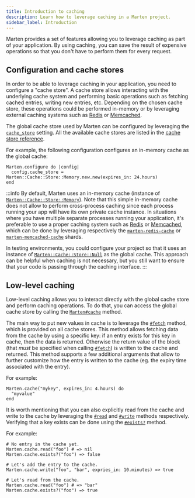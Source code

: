 ```yaml
---
title: Introduction to caching
description: Learn how to leverage caching in a Marten project.
sidebar_label: Introduction
---
```


Marten provides a set of features allowing you to leverage caching as part of your application. By using caching, you can save the result of expensive operations so that you don't have to perform them for every request.

## Configuration and cache stores

In order to be able to leverage caching in your application, you need to configure a "cache store". A cache store allows interacting with the underlying cache system and performing basic operations such as fetching cached entries, writing new entries, etc. Depending on the chosen cache store, these operations could be performed in-memory or by leveraging external caching systems such as [Redis](https://redis.io) or [Memcached](https://memcached.org).

The global cache store used by Marten can be configured by leveraging the [`cache_store`](../development/reference/settings#cache_store) setting. All the available cache stores are listed in the [cache store reference](./reference/stores.md).

For example, the following configuration configures an in-memory cache as the global cache:

```crystal
Marten.configure do |config|
  config.cache_store = Marten::Cache::Store::Memory.new.new(expires_in: 24.hours)
end
```

:::info
By default, Marten uses an in-memory cache (instance of [`Marten::Cache::Store::Memory`](pathname:///api/dev/Marten/Cache/Store/Memory.html)). Note that this simple in-memory cache does not allow to perform cross-process caching since each process running your app will have its own private cache instance. In situations where you have multiple separate processes running your application, it's preferable to use a proper caching system such as [Redis](https://redis.io) or [Memcached](https://memcached.org), which can be done by leveraging respectively the [`marten-redis-cache`](https://github.com/martenframework/marten-redis-cache) or [`marten-memcached-cache`](https://github.com/martenframework/marten-memcached-cache) shards.

In testing environments, you could configure your project so that it uses an instance of [`Marten::Cache::Store::Null`](pathname:///api/dev/Marten/Cache/Store/Null.html) as the global cache. This approach can be helpful when caching is not necessary, but you still want to ensure that your code is passing through the caching interface.
:::

## Low-level caching

Low-level caching allows you to interact directly with the global cache store and perform caching operations. To do that, you can access the global cache store by calling the [`Marten#cache`](pathname:///api/dev/Marten.html#cache%3ACache%3A%3AStore%3A%3ABase-class-method) method.

The main way to put new values in cache is to leverage the [`#fetch`](pathname:///api/dev/Marten/Cache/Store/Base.html#fetch(key%3AString|Symbol%2Cexpires_at%3ATime|Nil%3Dnil%2Cexpires_in%3ATime%3A%3ASpan|Nil%3Dnil%2Cversion%3AInt32|Nil%3Dnil%2Cforce%3Dfalse%2Crace_condition_ttl%3ATime%3A%3ASpan|Nil%3Dnil%2Ccompress%3ABool|Nil%3Dnil%2Ccompress_threshold%3AInt32|Nil%3Dnil%2C%26)%3AString|Nil-instance-method) method, which is provided on all cache stores. This method allows fetching data from the cache by using a specific key: if an entry exists for this key in cache, then the data is returned. Otherwise the return value of the block (that _must_ be specified when calling [`#fetch`](pathname:///api/dev/Marten/Cache/Store/Base.html#fetch(key%3AString|Symbol%2Cexpires_at%3ATime|Nil%3Dnil%2Cexpires_in%3ATime%3A%3ASpan|Nil%3Dnil%2Cversion%3AInt32|Nil%3Dnil%2Cforce%3Dfalse%2Crace_condition_ttl%3ATime%3A%3ASpan|Nil%3Dnil%2Ccompress%3ABool|Nil%3Dnil%2Ccompress_threshold%3AInt32|Nil%3Dnil%2C%26)%3AString|Nil-instance-method)) is written to the cache and returned. This method supports a few additional arguments that allow to further customize how the entry is written to the cache (eg. the expiry time associated with the entry).

For example:

```crystal
Marten.cache("mykey", expires_in: 4.hours) do
  "myvalue"
end
```

It is worth mentioning that you can also explicitly read from the cache and write to the cache by leveraging the [`#read`](pathname:///api/dev/Marten/Cache/Store/Base.html#read(key%3AString|Symbol%2Cversion%3AInt32|Nil%3Dnil)%3AString|Nil-instance-method) and [`#write`](pathname:///api/dev/Marten/Cache/Store/Base.html#write(key%3AString|Symbol%2Cvalue%3AString%2Cexpires_at%3ATime|Nil%3Dnil%2Cexpires_in%3ATime%3A%3ASpan|Nil%3Dnil%2Cversion%3AInt32|Nil%3Dnil%2Crace_condition_ttl%3ATime%3A%3ASpan|Nil%3Dnil%2Ccompress%3ABool|Nil%3Dnil%2Ccompress_threshold%3AInt32|Nil%3Dnil)-instance-method) methods respectively. Verifying that a key exists can be done using the [`#exists?`](pathname:///api/dev/Marten/Cache/Store/Base.html#exists%3F(key%3AString|Symbol%2Cversion%3AInt32|Nil%3Dnil)%3ABool-instance-method) method.

For example:

```crystal
# No entry in the cache yet.
Marten.cache.read("foo") # => nil
Marten.cache.exists?("foo") => false

# Let's add the entry to the cache.
Marten.cache.write("foo", "bar", expries_in: 10.minutes) => true

# Let's read from the cache.
Marten.cache.read("foo") # => "bar"
Marten.cache.exists?("foo") => true
```

